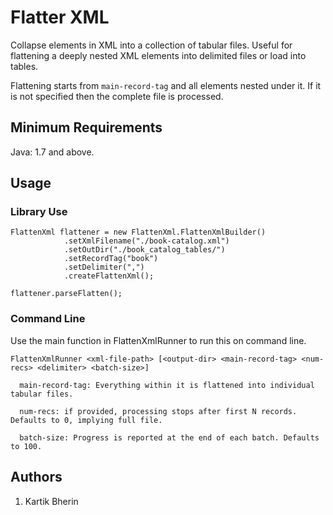 # Flatter XML
Collapse elements in XML into a collection of tabular files.
Useful for flattening a deeply nested XML elements into delimited files or load into tables.

Flattening starts from `main-record-tag` and all elements nested under it.
If it is not specified then the complete file is processed.

## Minimum Requirements
Java: 1.7 and above.

## Usage

### Library Use
    FlattenXml flattener = new FlattenXml.FlattenXmlBuilder()
                .setXmlFilename("./book-catalog.xml")
                .setOutDir("./book_catalog_tables/")
                .setRecordTag("book")
                .setDelimiter(",")
                .createFlattenXml();
    
    flattener.parseFlatten();
    
### Command Line
Use the main function in FlattenXmlRunner to run this on command line.

    FlattenXmlRunner <xml-file-path> [<output-dir> <main-record-tag> <num-recs> <delimiter> <batch-size>] 
    
      main-record-tag: Everything within it is flattened into individual tabular files.
    
      num-recs: if provided, processing stops after first N records. Defaults to 0, implying full file.
    
      batch-size: Progress is reported at the end of each batch. Defaults to 100.

## Authors
1. Kartik Bherin